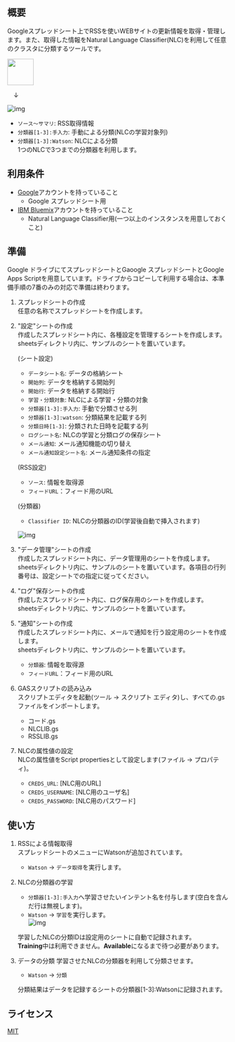 ## 概要
Googleスプレッドシート上でRSSを使いWEBサイトの更新情報を取得・管理します。また、取得した情報をNatural Language Classifier(NLC)を利用して任意のクラスタに分類するツールです。

<img src="https://github.com/softbank-developer/gsuite_with_watson/blob/master/rss/readme_images/logo.png" width="60px">

&emsp;↓

![img](https://github.com/softbank-developer/gsuite_with_watson/blob/master/rss/readme_images/finished.png)

- `ソース〜サマリ`: RSS取得情報
- `分類器[1-3]:手入力`: 手動による分類(NLCの学習対象列)
- `分類器[1-3]:Watson`: NLCによる分類  
1つのNLCで3つまでの分類器を利用します。


## 利用条件
- [Google](https://accounts.google.com/)アカウントを持っていること
  - Google スプレッドシート用
- [IBM Bluemix](https://accounts.google.com/)アカウントを持っていること
  - Natural Language Classifier用(一つ以上のインスタンスを用意しておくこと)


## 準備
Google ドライブにてスプレッドシートとGaoogle スプレッドシートとGoogle Apps Scriptを用意しています。ドライブからコピーして利用する場合は、本準備手順の7番のみの対応で準備は終わります。

1. スプレッドシートの作成  
任意の名称でスプレッドシートを作成します。

2. "設定"シートの作成  
作成したスプレッドシート内に、各種設定を管理するシートを作成します。  
sheetsディレクトリ内に、サンプルのシートを置いています。

	(シート設定)
	- `データシート名`: データの格納シート
	- `開始列`: データを格納する開始列 
	- `開始行`: データを格納する開始行
	- `学習・分類対象`: NLCによる学習・分類の対象
	- `分類器[1-3]:手入力`: 手動で分類させる列
	- `分類器[1-3]:watson`: 分類結果を記載する列
	- `分類日時[1-3]`: 分類された日時を記載する列
	- `ログシート名`:  NLCの学習と分類ログの保存シート
	- `メール通知`:  メール通知機能の切り替え
	- `メール通知設定シート名`: メール通知条件の指定  

	(RSS設定)
	- `ソース`: 情報を取得源
	- `フィードURL`：フィード用のURL


	(分類器)
	- `Classifier ID`: NLCの分類器のID(学習後自動で挿入されます)

	![img](https://github.com/softbank-developer/gsuite_with_watson/blob/master/rss/readme_images/config.png)

3. "データ管理"シートの作成   
作成したスプレッドシート内に、データ管理用のシートを作成します。  
sheetsディレクトリ内に、サンプルのシートを置いています。各項目の行列番号は、設定シートでの指定に従ってください。  

4. "ログ"保存シートの作成  
作成したスプレッドシート内に、ログ保存用のシートを作成します。  
sheetsディレクトリ内に、サンプルのシートを置いています。

5. "通知"シートの作成  
作成したスプレッドシート内に、メールで通知を行う設定用のシートを作成します。  
sheetsディレクトリ内に、サンプルのシートを置いています。
	- `分類器`: 情報を取得源
	- `フィードURL`：フィード用のURL

6. GASスクリプトの読み込み  
スクリプトエディタを起動(ツール -> スクリプト エディタ)し、すべての.gsファイルをインポートします。
	- コード.gs
	- NLCLIB.gs
	- RSSLIB.gs

7. NLCの属性値の設定  
	NLCの属性値をScript propertiesとして設定します(ファイル -> プロパティ)。
	- `CREDS_URL`: [NLC用のURL]
	- `CREDS_USERNAME`: [NLC用のユーザ名]
	- `CREDS_PASSWORD`: [NLC用のパスワード]


## 使い方
1. RSSによる情報取得  
スプレッドシートのメニューにWatsonが追加されています。
	- `Watson` -> `データ取得`を実行します。

2. NLCの分類器の学習  
	- `分類器[1-3]:手入力`へ学習させたいインテント名を付与します(空白を含んだ行は無視します)。
	- `Watson` -> `学習`を実行します。  
	![img](https://github.com/softbank-developer/gsuite_with_watson/blob/master/rss/readme_images/menu.png)
	
	学習したNLCの分類IDは設定用のシートに自動で記録されます。  
	**Training**中は利用できません。**Available**になるまで待つ必要があります。

3. データの分類
学習させたNLCの分類器を利用して分類させます。
	- `Watson` -> `分類`  

	分類結果はデータを記録するシートの分類器[1-3]:Watsonに記録されます。


## ライセンス
[MIT](https://github.com/softbank-developer/gsuite_with_watson/blob/master/rss/LICENSE)
